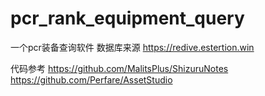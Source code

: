 # pcr_rank_equipment_query
一个pcr装备查询软件
数据库来源 https://redive.estertion.win

代码参考 https://github.com/MalitsPlus/ShizuruNotes
        https://github.com/Perfare/AssetStudio
